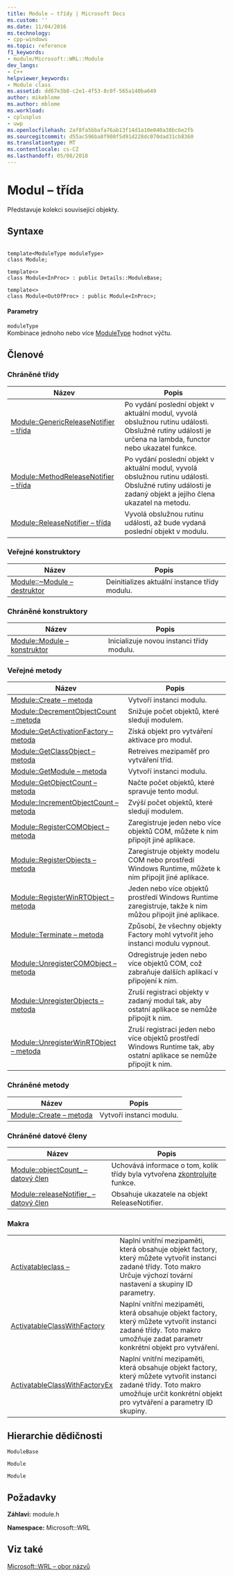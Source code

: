 ```yaml
---
title: Module – třídy | Microsoft Docs
ms.custom: ''
ms.date: 11/04/2016
ms.technology:
- cpp-windows
ms.topic: reference
f1_keywords:
- module/Microsoft::WRL::Module
dev_langs:
- C++
helpviewer_keywords:
- Module class
ms.assetid: dd67e3b8-c2e1-4f53-8c0f-565a140ba649
author: mikeblome
ms.author: mblome
ms.workload:
- cplusplus
- uwp
ms.openlocfilehash: 2af8fa5bbafa76ab13f14d1a10e040a38bc6e2fb
ms.sourcegitcommit: d55ac596ba8f908f5d91d228dc070dad31cb8360
ms.translationtype: MT
ms.contentlocale: cs-CZ
ms.lasthandoff: 05/08/2018
---
```

# <a name="module-class"></a>Modul – třída
Představuje kolekci související objekty.  
  
## <a name="syntax"></a>Syntaxe  
  
```  
  
template<ModuleType moduleType>  
class Module;  
  
template<>  
class Module<InProc> : public Details::ModuleBase;  
  
template<>  
class Module<OutOfProc> : public Module<InProc>;  
```  
  
#### <a name="parameters"></a>Parametry  
 `moduleType`  
 Kombinace jednoho nebo více [ModuleType](../windows/moduletype-enumeration.md) hodnot výčtu.  
  
## <a name="members"></a>Členové  
  
### <a name="protected-classes"></a>Chráněné třídy  
  
|Název|Popis|  
|----------|-----------------|  
|[Module::GenericReleaseNotifier – třída](../windows/module-genericreleasenotifier-class.md)|Po vydání poslední objekt v aktuální modul, vyvolá obslužnou rutinu události. Obslužné rutiny události je určena na lambda, functor nebo ukazatel funkce.|  
|[Module::MethodReleaseNotifier – třída](../windows/module-methodreleasenotifier-class.md)|Po vydání poslední objekt v aktuální modul, vyvolá obslužnou rutinu události. Obslužné rutiny události je zadaný objekt a jejího člena ukazatel na metodu.|  
|[Module::ReleaseNotifier – třída](../windows/module-releasenotifier-class.md)|Vyvolá obslužnou rutinu události, až bude vydaná poslední objekt v modulu.|  
  
### <a name="public-constructors"></a>Veřejné konstruktory  
  
|Název|Popis|  
|----------|-----------------|  
|[Module::~Module – destruktor](../windows/module-tilde-module-destructor.md)|Deinitializes aktuální instance třídy modulu.|  
  
### <a name="protected-constructors"></a>Chráněné konstruktory  
  
|Název|Popis|  
|----------|-----------------|  
|[Module::Module – konstruktor](../windows/module-module-constructor.md)|Inicializuje novou instanci třídy modulu.|  
  
### <a name="public-methods"></a>Veřejné metody  
  
|Název|Popis|  
|----------|-----------------|  
|[Module::Create – metoda](../windows/module-create-method.md)|Vytvoří instanci modulu.|  
|[Module::DecrementObjectCount – metoda](../windows/module-decrementobjectcount-method.md)|Snižuje počet objektů, které sledují modulem.|  
|[Module::GetActivationFactory – metoda](../windows/module-getactivationfactory-method.md)|Získá objekt pro vytváření aktivace pro modul.|  
|[Module::GetClassObject – metoda](../windows/module-getclassobject-method.md)|Retreives mezipaměť pro vytváření tříd.|  
|[Module::GetModule – metoda](../windows/module-getmodule-method.md)|Vytvoří instanci modulu.|  
|[Module::GetObjectCount – metoda](../windows/module-getobjectcount-method.md)|Načte počet objektů, které spravuje tento modul.|  
|[Module::IncrementObjectCount – metoda](../windows/module-incrementobjectcount-method.md)|Zvýší počet objektů, které sledují modulem.|  
|[Module::RegisterCOMObject – metoda](../windows/module-registercomobject-method.md)|Zaregistruje jeden nebo více objektů COM, můžete k nim připojit jiné aplikace.|  
|[Module::RegisterObjects – metoda](../windows/module-registerobjects-method.md)|Zaregistruje objekty modelu COM nebo prostředí Windows Runtime, můžete k nim připojit jiné aplikace.|  
|[Module::RegisterWinRTObject – metoda](../windows/module-registerwinrtobject-method.md)|Jeden nebo více objektů prostředí Windows Runtime zaregistruje, takže k nim můžou připojit jiné aplikace.|  
|[Module::Terminate – metoda](../windows/module-terminate-method.md)|Způsobí, že všechny objekty Factory mohl vytvořit jeho instanci modulu vypnout.|  
|[Module::UnregisterCOMObject – metoda](../windows/module-unregistercomobject-method.md)|Odregistruje jeden nebo více objektů COM, což zabraňuje dalších aplikací v připojení k nim.|  
|[Module::UnregisterObjects – metoda](../windows/module-unregisterobjects-method.md)|Zruší registraci objekty v zadaný modul tak, aby ostatní aplikace se nemůže připojit k nim.|  
|[Module::UnregisterWinRTObject – metoda](../windows/module-unregisterwinrtobject-method.md)|Zruší registraci jeden nebo více objektů prostředí Windows Runtime tak, aby ostatní aplikace se nemůže připojit k nim.|  
  
### <a name="protected-methods"></a>Chráněné metody  
  
|Název|Popis|  
|----------|-----------------|  
|[Module::Create – metoda](../windows/module-create-method.md)|Vytvoří instanci modulu.|  
  
### <a name="protected-data-members"></a>Chráněné datové členy  
  
|Název|Popis|  
|----------|-----------------|  
|[Module::objectCount_ – datový člen](../windows/module-objectcount-data-member.md)|Uchovává informace o tom, kolik třídy byla vytvořena [zkontrolujte](../windows/make-function.md) funkce.|  
|[Module::releaseNotifier_ – datový člen](../windows/module-releasenotifier-data-member.md)|Obsahuje ukazatele na objekt ReleaseNotifier.|  
  
### <a name="macros"></a>Makra  
  
|||  
|-|-|  
|[Activatableclass –](../windows/activatableclass-macros.md)|Naplní vnitřní mezipaměti, která obsahuje objekt factory, který můžete vytvořit instanci zadané třídy. Toto makro Určuje výchozí tovární nastavení a skupiny ID parametry.|  
|[ActivatableClassWithFactory](../windows/activatableclass-macros.md)|Naplní vnitřní mezipaměti, která obsahuje objekt factory, který můžete vytvořit instanci zadané třídy. Toto makro umožňuje zadat parametr konkrétní objekt pro vytváření.|  
|[ActivatableClassWithFactoryEx](../windows/activatableclass-macros.md)|Naplní vnitřní mezipaměti, která obsahuje objekt factory, který můžete vytvořit instanci zadané třídy. Toto makro umožňuje určit konkrétní objekt pro vytváření a parametry ID skupiny.|  
  
## <a name="inheritance-hierarchy"></a>Hierarchie dědičnosti  
 `ModuleBase`  
  
 `Module`  
  
 `Module`  
  
## <a name="requirements"></a>Požadavky  
 **Záhlaví:** module.h  
  
 **Namespace:** Microsoft::WRL  
  
## <a name="see-also"></a>Viz také  
 [Microsoft::WRL – obor názvů](../windows/microsoft-wrl-namespace.md)